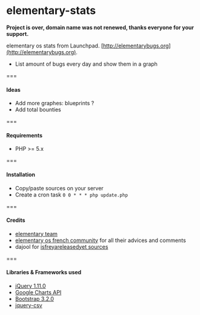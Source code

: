 elementary-stats
================

**Project is over, domain name was not renewed, thanks everyone for your support.**

elementary os stats from Launchpad. [http://elementarybugs.org](http://elementarybugs.org).

* List amount of bugs every day and show them in a graph

===

#### Ideas

* Add more graphes: blueprints ?
* Add total bounties

===

#### Requirements

* PHP >= 5.x

===

#### Installation

* Copy/paste sources on your server
* Create a cron task `0 0 * * * php update.php`

===


#### Credits

* [elementary team](http://elementaryos.org)
* [elementary os french community](http://www.elementaryos-fr.org/) for all their advices and comments
* dajool for [isfreyareleasedyet sources](https://bitbucket.org/brejoc/isisisreleasedyet.com)

===

#### Libraries & Frameworks used

* [jQuery 1.11.0](https://jquery.com/)
* [Google Charts API](https://developers.google.com/chart/)
* [Bootstrap 3.2.0](http://getbootstrap.com/m)
* [jquery-csv](https://code.google.com/p/jquery-csv/)
